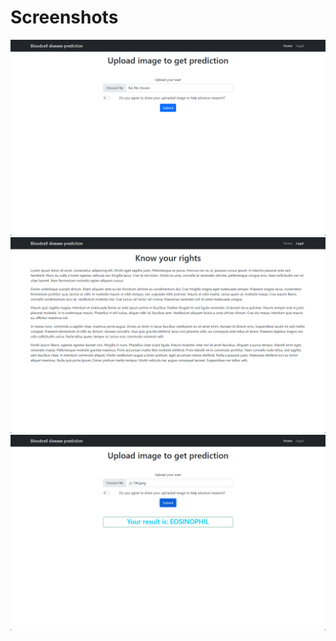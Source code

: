 # Screenshots

![](screenshots/home.png)
![](screenshots/legal_lipsum.png)
![](screenshots/home_prediction.png)
